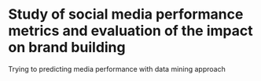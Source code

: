 # Study of social media performance metrics and evaluation of the impact on brand building

Trying to predicting media performance with data mining approach
